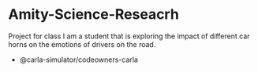 # Amity-Science-Reseacrh
Project for class
I am a student that is exploring the impact of different car horns on the emotions of drivers on the road.
* @carla-simulator/codeowners-carla
